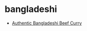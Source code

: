 # bangladeshi

 * [Authentic Bangladeshi Beef Curry](index/a/authentic-bangladeshi-beef-curry.json)

